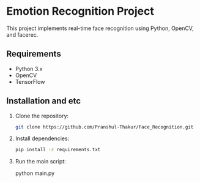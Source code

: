 # Emotion Recognition Project

This project implements real-time face recognition using Python, OpenCV, and facerec.

## Requirements

- Python 3.x
- OpenCV
- TensorFlow

## Installation and etc

1. Clone the repository:

   ```bash
   git clone https://github.com/Pranshul-Thakur/Face_Recognition.git


2. Install dependencies:
   ```bash
   pip install -r requirements.txt

3. Run the main script:

   python main.py
